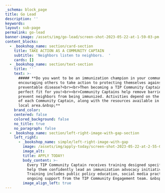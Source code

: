 ```yaml
---
_schema: block_page
title: Go Lead
description: ''
keywords:
layout: sub-page
permalink: go-lead
banner-image: /assets/img/go-lead/screen-shot-2023-05-22-at-1-59-03-pm.png
content_blocks:
  - _bookshop_name: section/card-section
    title: TAKE ACTION AS A COMMUNITY CAPTAIN
    subtitle: 'Neighbors listen to neighbors.  '
    cards: []
  - _bookshop_name: section/text-section
    title: ''
    text: >-
      ##### **Do you want to be an immunization champion in your community,
      encouraging others to take action to protecting themselves against
      preventable disease?<br><br>Then becoming a TIP Community Captain is a
      perfect fit for you!<br><br>Community Captains help remove barriers that
      prevent neighbors from being immunized. Activities depend on the interests
      of each Community Captain, along with the resources available in their
      local area.&nbsp;**
    brand_color:
    centered: false
    colored_background: false
    no_title: true
    no_paragraph: false
  - _bookshop_name: section/left-right-image-with-gap-section
    left_right:
      - _bookshop_name: simple/left-right-image-with-gap
        image: /assets/img/apply-today/screen-shot-2023-05-22-at-2-55-00-pm.png
        image_alt:
        title: APPLY TODAY!
        body_content: >-
          Every TIP Community Captain receives training designed specifically to
          help them confidently lead an immunization advocacy initiative.
          Training includes public policy education, social media practices, and
          ongoing support from the TIP Community Engagement team. &nbsp;
        image_align_left: true
---
```

